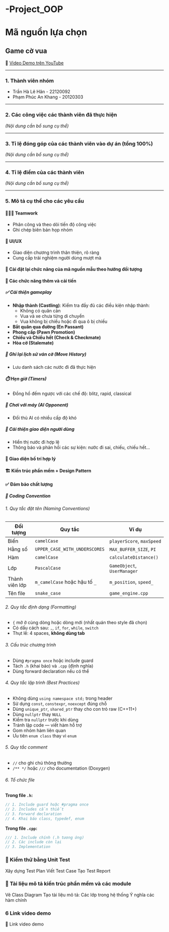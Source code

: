 # -Project_OOP
# Mã nguồn lựa chọn

## Game cờ vua

🔗 [Video Demo trên YouTube](https://www.youtube.com/watch?v=_4EuZI8Q8cs)

---

### 1. Thành viên nhóm

- Trần Hà Lê Hân - 22120092
- Phạm Phúc An Khang - 20120303

---

### 2. Các công việc các thành viên đã thực hiện

_(Nội dung cần bổ sung cụ thể)_

---

### 3. Tỉ lệ đóng góp của các thành viên vào dự án (tổng 100%)

_(Nội dung cần bổ sung cụ thể)_

---

### 4. Tỉ lệ điểm của các thành viên

_(Nội dung cần bổ sung cụ thể)_

---

### 5. Mô tả cụ thể cho các yêu cầu

#### 🧑‍🤝‍🧑 Teamwork

- Phân công và theo dõi tiến độ công việc
- Ghi chép biên bản họp nhóm

#### 🎨 UI/UX

- Giao diện chương trình thân thiện, rõ ràng
- Cung cấp trải nghiệm người dùng mượt mà

#### 🧱 Cài đặt lại chức năng của mã nguồn mẫu theo hướng đối tượng

#### 🔧 Các chức năng thêm và cải tiến

##### ✅ Cải thiện gameplay

- **Nhập thành (Castling)**: Kiểm tra đầy đủ các điều kiện nhập thành:
  - Không có quân cản
  - Vua và xe chưa từng di chuyển
  - Vua không bị chiếu hoặc đi qua ô bị chiếu
- **Bắt quân qua đường (En Passant)**
- **Phong cấp (Pawn Promotion)**
- **Chiếu và Chiếu hết (Check & Checkmate)**
- **Hòa cờ (Stalemate)**

##### 📜 Ghi lại lịch sử ván cờ (Move History)

- Lưu danh sách các nước đi đã thực hiện

##### ⏱️ Hẹn giờ (Timers)

- Đồng hồ đếm ngược với các chế độ: blitz, rapid, classical

##### 🤖 Chơi với máy (AI Opponent)

- Đối thủ AI có nhiều cấp độ khó

##### 🧩 Cải thiện giao diện người dùng

- Hiển thị nước đi hợp lệ
- Thông báo và phản hồi các sự kiện: nước đi sai, chiếu, chiếu hết...

#### 🧭 Giao diện bố trí hợp lý

#### 🏗️ Kiến trúc phần mềm + Design Pattern

#### ✅ Đảm bảo chất lượng

##### 🔣 Coding Convention

###### 1. Quy tắc đặt tên (Naming Conventions)

| Đối tượng      | Quy tắc                       | Ví dụ                       |
| -------------- | ----------------------------- | --------------------------- |
| Biến           | `camelCase`                   | `playerScore`, `maxSpeed`   |
| Hằng số        | `UPPER_CASE_WITH_UNDERSCORES` | `MAX_BUFFER_SIZE`, `PI`     |
| Hàm            | `camelCase`                   | `calculateDistance()`       |
| Lớp            | `PascalCase`                  | `GameObject`, `UserManager` |
| Thành viên lớp | `m_camelCase` hoặc hậu tố `_` | `m_position`, `speed_`      |
| Tên file       | `snake_case`                  | `game_engine.cpp`           |

###### 2. Quy tắc định dạng (Formatting)

- `{` mở ở cùng dòng hoặc dòng mới (nhất quán theo style đã chọn)
- Có dấu cách sau: `,`, `if`, `for`, `while`, `switch`
- Thụt lề: 4 spaces, **không dùng tab**

###### 3. Cấu trúc chương trình

- Dùng `#pragma once` hoặc include guard
- Tách `.h` (khai báo) và `.cpp` (định nghĩa)
- Dùng forward declaration nếu có thể

###### 4. Quy tắc lập trình (Best Practices)

- Không dùng `using namespace std;` trong header
- Sử dụng `const`, `constexpr`, `noexcept` đúng chỗ
- Dùng `unique_ptr`, `shared_ptr` thay cho con trỏ raw (C++11+)
- Dùng `nullptr` thay `NULL`
- Kiểm tra `nullptr` trước khi dùng
- Tránh lặp code — viết hàm hỗ trợ
- Gom nhóm hàm liên quan
- Ưu tiên `enum class` thay vì `enum`

###### 5. Quy tắc comment

- `//` cho ghi chú thông thường
- `/** */` hoặc `///` cho documentation (Doxygen)

###### 6. Tổ chức file

**Trong file `.h`:**

```cpp
// 1. Include guard hoặc #pragma once
// 2. Includes cần thiết
// 3. Forward declaration
// 4. Khai báo class, typedef, enum
```

**Trong file `.cpp`:**

```cpp
/// 1. Include chính (.h tương ứng)
// 2. Các include còn lại
// 3. Implementation
```

### 🧪 Kiểm thử bằng Unit Test

Xây dựng Test Plan
Viết Test Case
Tạo Test Report

### 📄 Tài liệu mô tả kiến trúc phần mềm và các module

Vẽ Class Diagram
Tạo tài liệu mô tả:
Các lớp trong hệ thống
Ý nghĩa các hàm chính

### 6 Link video demo

🔗 Link video demo
